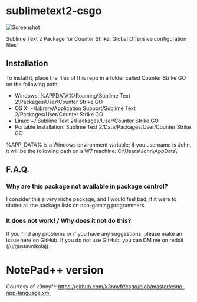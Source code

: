 # sublimetext2-csgo

![Screenshot](http://i.imgur.com/pQi2KFY.png)

Sublime Text 2 Package for Counter Strike: Global Offensive configuration files

## Installation

To install it, place the files of this repo in a folder called Counter Strike GO on the following path:

 - Windows: %APPDATA%\Roaming\Sublime Text 2\Packages\User\Counter Strike GO
 - OS X: ~/Library/Application Support/Sublime Text 2/Packages/User/Counter Strike GO
 - Linux: ~/.Sublime Text 2/Packages/User/Counter Strike GO
 - Portable Installation: Sublime Text 2/Data/Packages/User/Counter Strike GO

%APP_DATA% is a Windows environment variable; if you username is John, it will be the 
following path on a W7 machine: C:\Users\John\AppData\

## F.A.Q.

### Why are this package not available in package control?

I consider this a very niche package, and I would feel bad, if it were to clutter all the package lists on 
non-gaming programmers.

### It does not work! / Why does it not do this?
If you find any problems or if you have any suggestions, please make an issue here on GitHub. If you do not use 
GitHub, you can DM me on reddit (/u/gustavnikolaj).

# NotePad++ version

Courtesy of k3nnyfr:
https://github.com/k3nnyfr/csgo/blob/master/csgo-npp-language.xml 
